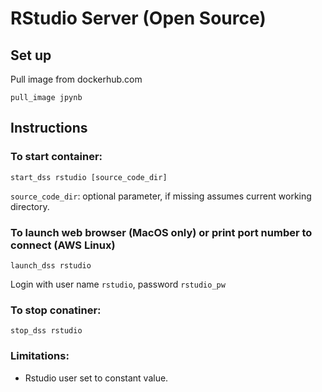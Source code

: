 # RStudio Server (Open Source)

## Set up

Pull image from dockerhub.com
```
pull_image jpynb
```


## Instructions 

### To start container:
```
start_dss rstudio [source_code_dir]
```
`source_code_dir`: optional parameter, if missing assumes current working directory.


### To launch web browser (MacOS only) or print port number to connect (AWS Linux)
```
launch_dss rstudio
```

Login with user name `rstudio`, password `rstudio_pw`


### To stop conatiner:
```
stop_dss rstudio
```

### Limitations:
* Rstudio user set to constant value.
